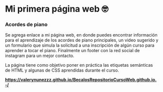# Mi primera página web 🤓
### Acordes de piano
Se agrega enlace a mi página web, en donde puedes encontrar información para el aprendizaje de los acordes de piano principales, un video sugerido y un formulario que simula la solicitud a una inscripción de algún curso para aprender a tocar el piano. Finalmente un footer con la red social de instagram para un mejor contacto.

La página tiene como objetivo poner en práctica las etiquetas semánticas de HTML y algunas de CSS aprendidas durante el curso.

**https://valerynunezzz.github.io/BecalosRepositorioCursoWeb.github.io.-/**
